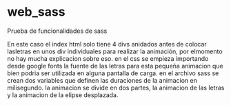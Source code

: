 # web_sass
Prueba de funcionalidades de sass

En este caso el index html solo tiene 4 divs anidados antes de colocar lasletras en unos div individuales para realizar la animación, por elmomento no hay mucha explicacion sobre eso.
en el css se empieza importando desde google fonts la fuente de las letras para esta pequeña animacion que bien podria ser utilizada en alguna pantalla de carga. en el archivo sass se crean dos variables que definen las duraciones de la animacion en milisegundo.
la animacion se divide en dos partes, la animacion de las letras y la animacion de la elipse desplazada.